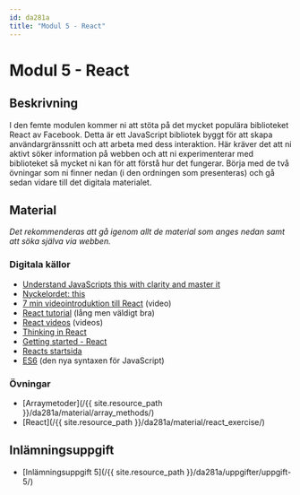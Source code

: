 ```yaml
---
id: da281a
title: "Modul 5 - React"
---
```


# Modul 5 - React

## Beskrivning

I den femte modulen kommer ni att stöta på det mycket populära biblioteket React av Facebook. Detta är ett JavaScript bibliotek byggt för att skapa användargränssnitt och att arbeta med dess interaktion. Här kräver det att ni aktivt söker information på webben och att ni experimenterar med biblioteket så mycket ni kan för att förstå hur det fungerar. Börja med de två övningar som ni finner nedan (i den ordningen som presenteras) och gå sedan vidare till det digitala materialet. 

## Material

_Det rekommenderas att gå igenom allt de material som anges nedan samt att söka själva via webben._

### Digitala källor

* [Understand JavaScripts this with clarity and master it](http://javascriptissexy.com/understand-javascripts-this-with-clarity-and-master-it/)
* [Nyckelordet: this](https://developer.mozilla.org/en-US/docs/Web/JavaScript/Reference/Operators/this)
* [7 min videointroduktion till React](https://egghead.io/lessons/react-react-in-7-minutes#/tab-discuss) (video)
* [React tutorial](http://tylermcginnis.com/reactjs-tutorial-a-comprehensive-guide-to-building-apps-with-react/) (lång men väldigt bra)
* [React videos](https://egghead.io/courses/react-fundamentals) (videos)
* [Thinking in React](https://facebook.github.io/react/docs/thinking-in-react.html)
* [Getting started - React](https://scotch.io/tutorials/learning-react-getting-started-and-concepts)
* [Reacts startsida](https://facebook.github.io/react/index.html)
* [ES6](http://coenraets.org/present/es6/#22) (den nya syntaxen för JavaScript)

### Övningar

* [Arraymetoder](/{{ site.resource_path }}/da281a/material/array_methods/)
* [React](/{{ site.resource_path }}/da281a/material/react_exercise/)

## Inlämningsuppgift

* [Inlämningsuppgift 5](/{{ site.resource_path }}/da281a/uppgifter/uppgift-5/)
